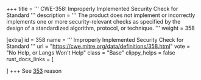 +++
title = '''
CWE-358: Improperly Implemented Security Check for Standard
'''
description	= '''
The product does not implement or incorrectly implements one or more security-relevant checks as specified by the design of a standardized algorithm, protocol, or technique.
'''
weight = 358

[extra]
id = 358
name = '''
Improperly Implemented Security Check for Standard
'''
url = "https://cwe.mitre.org/data/definitions/358.html"
vote = "No Help, or Langs Won't Help"
class = "Base"
clippy_helps = false
rust_docs_links = [

]
+++
See [353](/rust-are-we-secure-yet/cwes/cwe-353) reason
